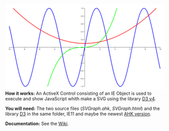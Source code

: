 ![Main Image Plot](https://github.com/CapnOdin/SVGraph/blob/master/Documentation/img/Main.png)
**How it works:** An ActiveX Control consisting of an IE Object is used to execute and show JavaScript whith make a SVG using the library [D3 v4](https://d3js.org/d3.v4.js).

**You will need:** The two source files (_SVGraph.ahk_, _SVGraph.html_) and the library [D3](https://d3js.org/d3.v4.js) in the same folder, IE11 and maybe the newest [AHK version](https://autohotkey.com/download/).

**Documentation:** See the [Wiki](https://github.com/CapnOdin/SVGraph/wiki).
